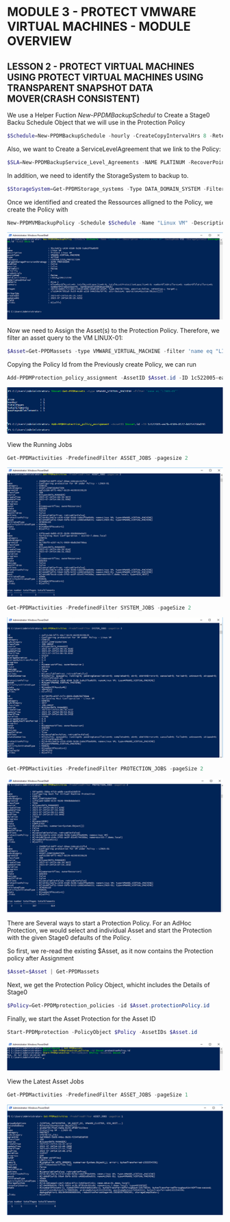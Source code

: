 # MODULE 3 - PROTECT VMWARE VIRTUAL MACHINES - MODULE OVERVIEW

## LESSON 2 - PROTECT VIRTUAL MACHINES USING PROTECT VIRTUAL MACHINES USING TRANSPARENT SNAPSHOT DATA MOVER(CRASH CONSISTENT)

We use a Helper Fuction *New-PPDMBackupSchedul* to Create a Stage0 Backu Schedule Object that we will use in the Protection Policy

```Powershell
$Schedule=New-PPDMBackupSchedule -hourly -CreateCopyIntervalHrs 8 -RetentionUnit DAY -RetentionInterval 2
```

Also, we want to Create a ServiceLevelAgreement that we link to the Policy:

```Powershell
$SLA=New-PPDMBackupService_Level_Agreements -NAME PLATINUM -RecoverPointObjective -RecoverPointUnit HOURS -RecoverPointInterval 24 -DeletionCompliance -ComplianceWindow -ComplianceWindowCopyType ALL
```

In addition, we need to identify the StorageSystem to backup to.

```Powershell
$StorageSystem=Get-PPDMStorage_systems -Type DATA_DOMAIN_SYSTEM -Filter {name eq "ddve-01.demo.local"}
```

Once we identified and created the Ressources alligned to the Policy, we create the Policy with

```Powershell
New-PPDMVMBackupPolicy -Schedule $Schedule -Name "Linux VM" -Description "Protect Linux VM" -backupMode FSS -StorageSystemID $StorageSystem.id -SLAId $SLA.id
```

![Alt text](image-23.png)

Now we need to Assign the Asset(s) to the Protection Policy. Therefore, we filter an asset query to the VM LINUX-01:

```Powershell
$Asset=Get-PPDMassets -type VMWARE_VIRTUAL_MACHINE -filter 'name eq "LINUX-01"'
```

Copying the Policy Id from the Previously create Policy, we can run

```Powershell
Add-PPDMProtection_policy_assignment -AssetID $Asset.id -ID 1c522005-ea7b-4309-8527-b02542bbd281
```

![Alt text](image-19.png)

View the Running Jobs

```Powershell
Get-PPDMactivities -PredefinedFilter ASSET_JOBS -pagesize 2
```

![Alt text](image-24.png)

```Powershell
Get-PPDMactivities -PredefinedFilter SYSTEM_JOBS -pageSize 2
```

![Alt text](image-25.png)

```Powershell
Get-PPDMactivities -PredefinedFilter PROTECTION_JOBS -pageSize 2
```

![Alt text](image-26.png)

There are Several ways to start a Protection Policy. For an AdHoc Protection, we would select  and individual Asset and start the Protection with the given Stage0 defaults of the Policy.

So first, we re-read the existing $Asset, as it now contains the Protection policy after Assignment

```Powershell
$Asset=$Asset | Get-PPDMassets
```

Next, we get the Protection Policy Object, whicht includes the Details of Stage0

```Powershell
$Policy=Get-PPDMprotection_policies -id $Asset.protectionPolicy.id
```

Finally, we start the Asset Protection for the Asset ID

```Powershell
Start-PPDMprotection -PolicyObject $Policy -AssetIDs $Asset.id
```

![Alt text](image-27.png)

View the Latest Asset Jobs

```Powershell
Get-PPDMactivities -PredefinedFilter ASSET_JOBS -pageSize 1
```

![Alt text](image-28.png)